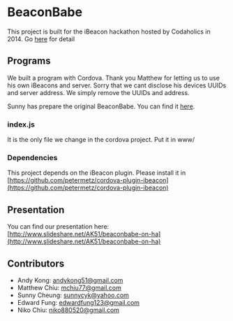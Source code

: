 # BeaconBabe
This project is built for the iBeacon hackathon hosted by Codaholics in 2014.
Go [here](https://github.com/codeaholicshk/hackathons.201408.ibeacon/blob/master/README.md) for detail

## Programs
We built a program with Cordova. Thank you Matthew for letting us to use his
own iBeacons and server. Sorry that we cant disclose his devices UUIDs and
server address. We simply remove the UUIDs and address.

Sunny has prepare the original BeaconBabe. You can find it [here](https://github.com/sunnycyk/beaconbabe).

### index.js
It is the only file we change in the cordova project. Put it in www/

### Dependencies
This project depends on the iBeacon plugin.
Please install it in [https://github.com/petermetz/cordova-plugin-ibeacon](https://github.com/petermetz/cordova-plugin-ibeacon)

## Presentation
You can find our presentation here: [http://www.slideshare.net/AK51/beaconbabe-on-ha](http://www.slideshare.net/AK51/beaconbabe-on-ha)

## Contributors

* Andy Kong: andykong51@gmail.com
* Matthew Chiu: mchiu77@gmail.com
* Sunny Cheung: sunnycyk@yahoo.com
* Edward Fung: edwardfung123@gmail.com
* Niko Chiu: niko880520@gmail.com

